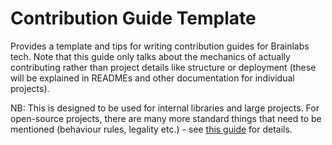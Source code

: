 # Contribution Guide Template

Provides a template and tips for writing contribution guides for Brainlabs tech. Note that this guide only talks about the mechanics of actually contributing rather than project details like structure or deployment (these will be explained in READMEs and other documentation for individual projects).

NB: This is designed to be used for internal libraries and large projects. For open-source projects, there are many more standard things that need to be mentioned (behaviour rules, legality etc.) - see [this guide](https://github.com/nayafia/contributing-template/blob/master/CONTRIBUTING-template.md) for details.

